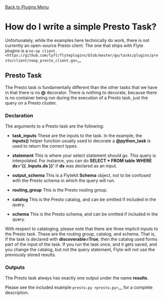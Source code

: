 [Back to Plugins Menu](..)
# How do I write a simple Presto Task?


Unfortunately, while the examples here technically do work, there is not currently an open-source Presto client. The one that ships with Flyte plugins is a `no-op client. <https://github.com/lyft/flyteplugins/blob/master/go/tasks/plugins/presto/client/noop_presto_client.go>`__

## Presto Task
The Presto task is fundamentally different than the other tasks that we have in that there is no **@** decorator. There is nothing to decorate, because there is no container being run during the execution of a Presto task, just the query on a Presto cluster.

### Declaration

The arguments to a Presto task are the following:

  * **task_inputs**
    These are the inputs to the task. In the example, the **inputs()** helper function usually used to decorate a **@python_task** is used to return the correct types.

  * **statement**
    This is where your select statement should go. This query is interpolated. For instance, you can do **SELECT * FROM table WHERE ds='{{ .Inputs.ds }}'** if **ds** was declared as an input.

  * **output_schema**
    This is a Flytekit **Schema** object, not to be confused with the Presto schema in which the query will run.

  * **routing_group**
    This is the Presto routing group.

  * **catalog**
    This is the Presto catalog, and can be omitted if included in the query.

  * **schema**
    This is the Presto schema, and can be omitted if included in the query.

With respect to cataloging, please note that there are three implicit inputs to the Presto task. These are the routing group, catalog, and schema. That is, if the task is declared with **discoverable=True**, then the catalog used forms part of the input of the task. If you run the task once, and it gets saved, and you change the catalog, but not the query statement, Flyte will not use the previously stored results.

### Outputs
The Presto task always has exactly one output under the name **results**.

Please see the included example `presto.py <presto.py>`__ for a complete description.
